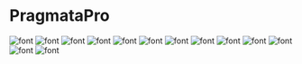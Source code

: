 PragmataPro
===========

![font](https://raw.githubusercontent.com/slagovskiy/fonts/master/monospace/PragmataPro/preview/PragmataPro01.png)
![font](https://raw.githubusercontent.com/slagovskiy/fonts/master/monospace/PragmataPro/preview/PragmataPro02.png)
![font](https://raw.githubusercontent.com/slagovskiy/fonts/master/monospace/PragmataPro/preview/PragmataPro03.png)
![font](https://raw.githubusercontent.com/slagovskiy/fonts/master/monospace/PragmataPro/preview/PragmataPro04.png)
![font](https://raw.githubusercontent.com/slagovskiy/fonts/master/monospace/PragmataPro/preview/PragmataPro05.png)
![font](https://raw.githubusercontent.com/slagovskiy/fonts/master/monospace/PragmataPro/preview/PragmataPro06.png)
![font](https://raw.githubusercontent.com/slagovskiy/fonts/master/monospace/PragmataPro/preview/PragmataPro07.png)
![font](https://raw.githubusercontent.com/slagovskiy/fonts/master/monospace/PragmataPro/preview/PragmataPro08.png)
![font](https://raw.githubusercontent.com/slagovskiy/fonts/master/monospace/PragmataPro/preview/PragmataPro09.png)
![font](https://raw.githubusercontent.com/slagovskiy/fonts/master/monospace/PragmataPro/preview/PragmataPro10.png)
![font](https://raw.githubusercontent.com/slagovskiy/fonts/master/monospace/PragmataPro/preview/PragmataPro11.png)
![font](https://raw.githubusercontent.com/slagovskiy/fonts/master/monospace/PragmataPro/preview/PragmataPro12.png)
![font](https://raw.githubusercontent.com/slagovskiy/fonts/master/monospace/PragmataPro/preview/PragmataPro13.png)
